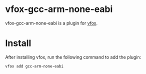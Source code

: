 # vfox-gcc-arm-none-eabi

vfox-gcc-arm-none-eabi is a plugin for [vfox](https://vfox.lhan.me/).

# Install

After installing vfox, run the following command to add the plugin:

```bash
vfox add gcc-arm-none-eabi
```
